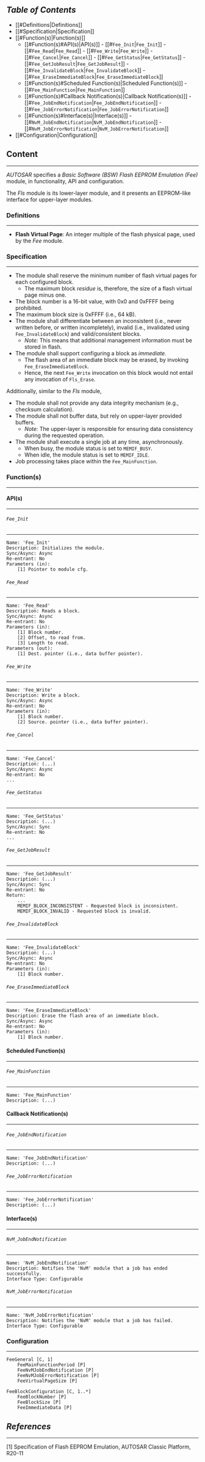 ## *Table of Contents*
- [[#Definitions|Definitions]]
- [[#Specification|Specification]]
- [[#Function(s)|Function(s)]]
	- [[#Function(s)#API(s)|API(s)]]
			- [[#`Fee_Init`|`Fee_Init`]]
			- [[#`Fee_Read`|`Fee_Read`]]
			- [[#`Fee_Write`|`Fee_Write`]]
			- [[#`Fee_Cancel`|`Fee_Cancel`]]
			- [[#`Fee_GetStatus`|`Fee_GetStatus`]]
			- [[#`Fee_GetJobResult`|`Fee_GetJobResult`]]
			- [[#`Fee_InvalidateBlock`|`Fee_InvalidateBlock`]]
			- [[#`Fee_EraseImmediateBlock`|`Fee_EraseImmediateBlock`]]
	- [[#Function(s)#Scheduled Function(s)|Scheduled Function(s)]]
			- [[#`Fee_MainFunction`|`Fee_MainFunction`]]
	- [[#Function(s)#Callback Notification(s)|Callback Notification(s)]]
			- [[#`Fee_JobEndNotification`|`Fee_JobEndNotification`]]
			- [[#`Fee_JobErrorNotification`|`Fee_JobErrorNotification`]]
	- [[#Function(s)#Interface(s)|Interface(s)]]
			- [[#`NvM_JobEndNotification`|`NvM_JobEndNotification`]]
			- [[#`NvM_JobErrorNotification`|`NvM_JobErrorNotification`]]
- [[#Configuration|Configuration]]
## Content
---
*AUTOSAR* specifies a *Basic Software (BSW) Flash EEPROM Emulation (Fee)* module, in functionality, API and configuration.

The *Fls* module is its lower-layer module, and it presents an EEPROM-like interface for upper-layer modules.
### Definitions
---
* **Flash Virtual Page**: An integer multiple of the flash physical page, used by the *Fee* module.
### Specification
---
* The module shall reserve the minimum number of flash virtual pages for each configured block.
	* The maximum block *residue* is, therefore, the size of a flash virtual page minus one.
* The block number is a 16-bit value, with 0x0 and 0xFFFF being prohibited.
* The maximum block size is 0xFFFF (i.e., 64 kB).
* The module shall differentiate between an inconsistent (i.e., never written before, or written incompletely), invalid (i.e., invalidated using `Fee_InvalidateBlock`) and valid/consistent blocks.
	* *Note:* This means that additional management information must be stored in flash.
* The module shall support configuring a block as *immediate*.
	* The flash area of an immediate block may be erased, by invoking `Fee_EraseImmediateBlock`.
	* Hence, the next `Fee_Write` invocation on this block would not entail any invocation of `Fls_Erase`.

Additionally, similar to the *Fls* module,

* The module shall not provide any data integrity mechanism (e.g., checksum calculation).
* The module shall not buffer data, but rely on upper-layer provided buffers.
	* *Note:* The upper-layer is responsible for ensuring data consistency during the requested operation.
* The module shall execute a single job at any time, asynchronously.
	* When busy, the module status is set to `MEMIF_BUSY`.
	* When idle, the module status is set to `MEMIF_IDLE`.
* Job processing takes place within the `Fee_MainFunction`.
### Function(s)
---
#### API(s)
---
###### `Fee_Init`
---
```
Name: 'Fee_Init'
Description: Initializes the module.
Sync/Async: Async
Re-entrant: No
Parameters (in):
	[1] Pointer to module cfg.
```
###### `Fee_Read`
---
```
Name: 'Fee_Read'
Description: Reads a block.
Sync/Async: Async
Re-entrant: No
Parameters (in):
	[1] Block number.
	[2] Offset, to read from.
	[3] Length to read.
Parameters (out):
	[1] Dest. pointer (i.e., data buffer pointer).
```
###### `Fee_Write`
---
```
Name: 'Fee_Write'
Description: Write a block.
Sync/Async: Async
Re-entrant: No
Parameters (in):
	[1] Block number.
	[2] Source. pointer (i.e., data buffer pointer).
```
###### `Fee_Cancel`
---
```
Name: 'Fee_Cancel'
Description: (...)
Sync/Async: Async
Re-entrant: No
...
```
###### `Fee_GetStatus`
---
```
Name: 'Fee_GetStatus'
Description: (...)
Sync/Async: Sync
Re-entrant: No
...
```
###### `Fee_GetJobResult`
---
```
Name: 'Fee_GetJobResult'
Description: (...)
Sync/Async: Sync
Re-entrant: No
Return:
	...
	MEMIF_BLOCK_INCONSISTENT - Requested block is inconsistent.
	MEMIF_BLOCK_INVALID - Requested block is invalid.
```
###### `Fee_InvalidateBlock`
---
```
Name: 'Fee_InvalidateBlock'
Description: (...)
Sync/Async: Async
Re-entrant: No
Parameters (in):
	[1] Block number.
```
###### `Fee_EraseImmediateBlock`
---
```
Name: 'Fee_EraseImmediateBlock'
Description: Erase the flash area of an immediate block. 
Sync/Async: Async
Re-entrant: No
Parameters (in):
	[1] Block number.
```
#### Scheduled Function(s)
---
###### `Fee_MainFunction`
---
```
Name: 'Fee_MainFunction'
Description: (...)
```
#### Callback Notification(s)
---
###### `Fee_JobEndNotification`
---
```
Name: 'Fee_JobEndNotification'
Description: (...)
```
###### `Fee_JobErrorNotification`
---
```
Name: 'Fee_JobErrorNotification'
Description: (...)
```
#### Interface(s)
---
###### `NvM_JobEndNotification`
---
```
Name: 'NvM_JobEndNotification'
Description: Notifies the 'NvM' module that a job has ended successfully.
Interface Type: Configurable
```
###### `NvM_JobErrorNotification`
---
```
Name: 'NvM_JobErrorNotification'
Description: Notifies the 'NvM' module that a job has failed.
Interface Type: Configurable
```
### Configuration
---
```
FeeGeneral [C, 1]
	FeeMainFunctionPeriod [P]
	FeeNvMJobEndNotification [P]
	FeeNvMJobErrorNotification [P]
	FeeVirtualPageSize [P]

FeeBlockConfiguration [C, 1..*]
	FeeBlockNumber [P]
	FeeBlockSize [P]
	FeeImmediateData [P]
```
## *References*
---
[1] Specification of Flash EEPROM Emulation, AUTOSAR Classic Platform, R20-11